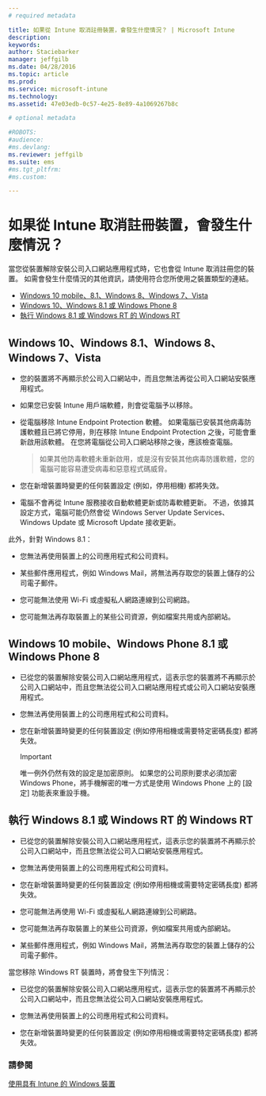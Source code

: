 ```yaml
---
# required metadata

title: 如果從 Intune 取消註冊裝置，會發生什麼情況？ | Microsoft Intune
description:
keywords:
author: Staciebarker
manager: jeffgilb
ms.date: 04/28/2016
ms.topic: article
ms.prod:
ms.service: microsoft-intune
ms.technology:
ms.assetid: 47e03edb-0c57-4e25-8e89-4a1069267b8c

# optional metadata

#ROBOTS:
#audience:
#ms.devlang:
ms.reviewer: jeffgilb
ms.suite: ems
#ms.tgt_pltfrm:
#ms.custom:

---
```



# 如果從 Intune 取消註冊裝置，會發生什麼情況？

當您從裝置解除安裝公司入口網站應用程式時，它也會從 Intune 取消註冊您的裝置。 如需會發生什麼情況的其他資訊，請使用符合您所使用之裝置類型的連結。

- [Windows 10 mobile、8.1、Windows 8、Windows 7、Vista](#windows-10-mobile--8-1,-windows-8,-windows-7,-vista)
- [Windows 10、Windows 8.1 或 Windows Phone 8](#windows-10--windows-8-1-or-windows-phone-8)
- [執行 Windows 8.1 或 Windows RT 的 Windows RT](#windows-rt-running-windows-8-1-or-windows-rt)


## Windows 10、Windows 8.1、Windows 8、Windows 7、Vista

-   您的裝置將不再顯示於公司入口網站中，而且您無法再從公司入口網站安裝應用程式。

-   如果您已安裝 Intune 用戶端軟體，則會從電腦予以移除。

-   從電腦移除 Intune Endpoint Protection 軟體。 如果電腦已安裝其他病毒防護軟體且已將它停用，則在移除 Intune Endpoint Protection 之後，可能會重新啟用該軟體。 在您將電腦從公司入口網站移除之後，應該檢查電腦。

    > 如果其他防毒軟體未重新啟用，或是沒有安裝其他病毒防護軟體，您的電腦可能容易遭受病毒和惡意程式碼威脅。

-   您在新增裝置時變更的任何裝置設定 (例如，停用相機) 都將失效。

-   電腦不會再從 Intune 服務接收自動軟體更新或防毒軟體更新。 不過，依據其設定方式，電腦可能仍然會從 Windows Server Update Services、Windows Update 或 Microsoft Update 接收更新。

此外，針對 Windows 8.1：

-   您無法再使用裝置上的公司應用程式和公司資料。

-   某些郵件應用程式，例如 Windows Mail，將無法再存取您的裝置上儲存的公司電子郵件。

-   您可能無法使用 Wi-Fi 或虛擬私人網路連線到公司網路。

-   您可能無法再存取裝置上的某些公司資源，例如檔案共用或內部網站。

## Windows 10 mobile、Windows Phone 8.1 或 Windows Phone 8

-   已從您的裝置解除安裝公司入口網站應用程式，這表示您的裝置將不再顯示於公司入口網站中，而且您無法從公司入口網站應用程式或公司入口網站安裝應用程式。

-   您無法再使用裝置上的公司應用程式和公司資料。

-   您在新增裝置時變更的任何裝置設定 (例如停用相機或需要特定密碼長度) 都將失效。

    > [!IMPORTANT]
    > 唯一例外仍然有效的設定是加密原則。 如果您的公司原則要求必須加密 Windows Phone，將手機解密的唯一方式是使用 Windows Phone 上的 [設定] 功能表來重設手機。

## 執行 Windows 8.1 或 Windows RT 的 Windows RT

-   已從您的裝置解除安裝公司入口網站應用程式，這表示您的裝置將不再顯示於公司入口網站中，而且您無法從公司入口網站安裝應用程式。

-   您無法再使用裝置上的公司應用程式和公司資料。

-   您在新增裝置時變更的任何裝置設定 (例如停用相機或需要特定密碼長度) 都將失效。

-   您可能無法再使用 Wi-Fi 或虛擬私人網路連線到公司網路。

-   您可能無法再存取裝置上的某些公司資源，例如檔案共用或內部網站。

-   某些郵件應用程式，例如 Windows Mail，將無法再存取您的裝置上儲存的公司電子郵件。

當您移除 Windows RT 裝置時，將會發生下列情況：

-   已從您的裝置解除安裝公司入口網站應用程式，這表示您的裝置將不再顯示於公司入口網站中，而且您無法從公司入口網站安裝應用程式。

-   您無法再使用裝置上的公司應用程式和公司資料。

-   您在新增裝置時變更的任何裝置設定 (例如停用相機或需要特定密碼長度) 都將失效。


### 請參閱
[使用具有 Intune 的 Windows 裝置](using-your-windows-device-with-intune.md)

<!--HONumber=May16_HO2-->


